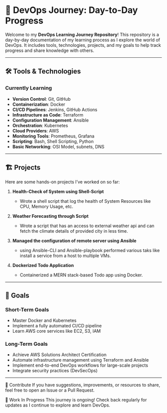 # 🚀 DevOps Journey: Day-to-Day Progress  

Welcome to my **DevOps Learning Journey Repository**! This repository is a day-by-day documentation of my learning process as I explore the world of DevOps. It includes tools, technologies, projects, and my goals to help track progress and share knowledge with others.

---

## 🛠️ Tools & Technologies  

### **Currently Learning**  
- **Version Control**: Git, GitHub  
- **Containerization**: Docker  
- **CI/CD Pipelines**: Jenkins, GitHub Actions  
- **Infrastructure as Code**: Terraform  
- **Configuration Management**: Ansible  
- **Orchestration**: Kubernetes  
- **Cloud Providers**: AWS  
- **Monitoring Tools**: Prometheus, Grafana  
- **Scripting**: Bash, Shell Scripting, Python
- **Basic Networking**: OSI Model, subnets, DNS

---

## 🏗️ Projects  

Here are some hands-on projects I’ve worked on so far:

1. **Health-Check of System using Shell-Script**  
   - Wrote a shell script that log the health of System Resources like CPU, Memory Usage, etc.

2. **Weather Forecasting through Script**
   - Wrote a script that has an access to external weather api and can fetch the climate details of provided city in less time.

3. **Managed the configuration of remote server using Ansible**
   - using Ansible-CLI and Ansible-playbook performed various taks like install a service from a host to multiple VMs.
     
4. **Dockerized Todo Application**  
   - Containerized a MERN stack-based Todo app using Docker.

---

## 🎯 Goals  

### **Short-Term Goals**  
- Master Docker and Kubernetes  
- Implement a fully automated CI/CD pipeline  
- Learn AWS core services like EC2, S3, IAM  

### **Long-Term Goals**  
- Achieve AWS Solutions Architect Certification  
- Automate infrastructure management using Terraform and Ansible  
- Implement end-to-end DevOps workflows for large-scale projects  
- Integrate security practices (DevSecOps)  

---

🤝 Contribute
If you have suggestions, improvements, or resources to share, feel free to open an Issue or a Pull Request.

🚧 Work In Progress
This journey is ongoing! Check back regularly for updates as I continue to explore and learn DevOps.

